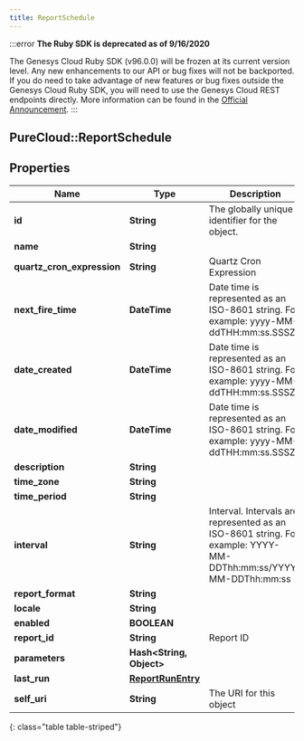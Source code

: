 ```yaml
---
title: ReportSchedule
---
```


:::error
**The Ruby SDK is deprecated as of 9/16/2020**

The Genesys Cloud Ruby SDK (v96.0.0) will be frozen at its current version level. Any new enhancements to our API or bug fixes will not be backported. If you do need to take advantage of new features or bug fixes outside the Genesys Cloud Ruby SDK, you will need to use the Genesys Cloud REST endpoints directly. More information can be found in the [Official Announcement](https://developer.mypurecloud.com/forum/t/announcement-genesys-cloud-ruby-sdk-end-of-life/8850).
:::


## PureCloud::ReportSchedule

## Properties

|Name | Type | Description | Notes|
|------------ | ------------- | ------------- | -------------|
| **id** | **String** | The globally unique identifier for the object. | [optional] |
| **name** | **String** |  | [optional] |
| **quartz_cron_expression** | **String** | Quartz Cron Expression | |
| **next_fire_time** | **DateTime** | Date time is represented as an ISO-8601 string. For example: yyyy-MM-ddTHH:mm:ss.SSSZ | [optional] |
| **date_created** | **DateTime** | Date time is represented as an ISO-8601 string. For example: yyyy-MM-ddTHH:mm:ss.SSSZ | [optional] |
| **date_modified** | **DateTime** | Date time is represented as an ISO-8601 string. For example: yyyy-MM-ddTHH:mm:ss.SSSZ | [optional] |
| **description** | **String** |  | [optional] |
| **time_zone** | **String** |  | [optional] |
| **time_period** | **String** |  | [optional] |
| **interval** | **String** | Interval. Intervals are represented as an ISO-8601 string. For example: YYYY-MM-DDThh:mm:ss/YYYY-MM-DDThh:mm:ss | |
| **report_format** | **String** |  | [optional] |
| **locale** | **String** |  | [optional] |
| **enabled** | **BOOLEAN** |  | [optional] |
| **report_id** | **String** | Report ID | |
| **parameters** | **Hash&lt;String, Object&gt;** |  | [optional] |
| **last_run** | [**ReportRunEntry**](ReportRunEntry.html) |  | [optional] |
| **self_uri** | **String** | The URI for this object | [optional] |
{: class="table table-striped"}


